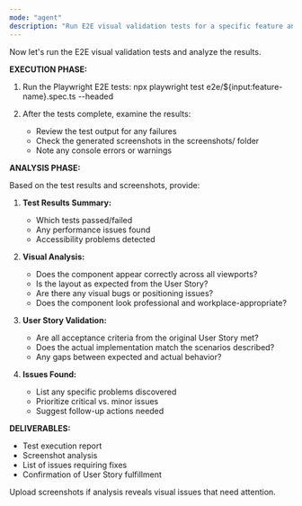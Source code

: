 ```yaml
---
mode: "agent"
description: "Run E2E visual validation tests for a specific feature and analyze results."
---
```


Now let's run the E2E visual validation tests and analyze the results.

**EXECUTION PHASE:**

1. Run the Playwright E2E tests:
   npx playwright test e2e/${input:feature-name}.spec.ts --headed

2. After the tests complete, examine the results:
   - Review the test output for any failures
   - Check the generated screenshots in the screenshots/ folder
   - Note any console errors or warnings

**ANALYSIS PHASE:**

Based on the test results and screenshots, provide:

1. **Test Results Summary:**

   - Which tests passed/failed
   - Any performance issues found
   - Accessibility problems detected

2. **Visual Analysis:**

   - Does the component appear correctly across all viewports?
   - Is the layout as expected from the User Story?
   - Are there any visual bugs or positioning issues?
   - Does the component look professional and workplace-appropriate?

3. **User Story Validation:**

   - Are all acceptance criteria from the original User Story met?
   - Does the actual implementation match the scenarios described?
   - Any gaps between expected and actual behavior?

4. **Issues Found:**
   - List any specific problems discovered
   - Prioritize critical vs. minor issues
   - Suggest follow-up actions needed

**DELIVERABLES:**

- Test execution report
- Screenshot analysis
- List of issues requiring fixes
- Confirmation of User Story fulfillment

Upload screenshots if analysis reveals visual issues that need attention.
